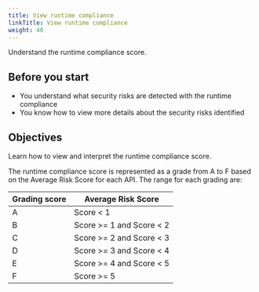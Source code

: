 ```yaml
---
title: View runtime compliance
linkTitle: View runtime compliance
weight: 40
---
```


Understand the runtime compliance score.

## Before you start

* You understand what security risks are detected with the runtime compliance
* You know how to view more details about the security risks identified

## Objectives

Learn how to view and interpret the runtime compliance score.

The runtime compliance score is represented as a grade from A to F based on the Average Risk Score for each API. The range for each grading are:

| Grading score | Average Risk Score |
|---------------|--------------------|
| A | Score < 1 |
| B | Score >= 1 and Score < 2 |
| C | Score >= 2 and Score < 3 |
| D | Score >= 3 and Score < 4 |
| E | Score >= 4 and Score < 5 |
| F | Score >= 5 |
